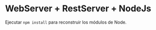 # WebServer + RestServer + NodeJs

Ejecutar ``` npm install ``` para reconstruir los módulos de Node.